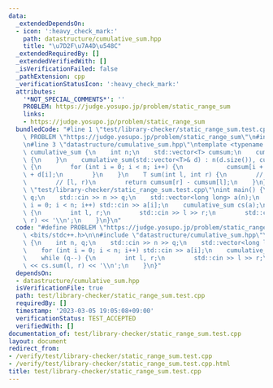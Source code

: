 ```yaml
---
data:
  _extendedDependsOn:
  - icon: ':heavy_check_mark:'
    path: datastructure/cumulative_sum.hpp
    title: "\u7D2F\u7A4D\u548C"
  _extendedRequiredBy: []
  _extendedVerifiedWith: []
  _isVerificationFailed: false
  _pathExtension: cpp
  _verificationStatusIcon: ':heavy_check_mark:'
  attributes:
    '*NOT_SPECIAL_COMMENTS*': ''
    PROBLEM: https://judge.yosupo.jp/problem/static_range_sum
    links:
    - https://judge.yosupo.jp/problem/static_range_sum
  bundledCode: "#line 1 \"test/library-checker/static_range_sum.test.cpp\"\n#define\
    \ PROBLEM \"https://judge.yosupo.jp/problem/static_range_sum\"\n#include <bits/stdc++.h>\n\
    \n#line 3 \"datastructure/cumulative_sum.hpp\"\ntemplate <typename T>\nstruct\
    \ cumulative_sum {\n    int n;\n    std::vector<T> cumsum;\n    cumulative_sum()\
    \ {\n    }\n    cumulative_sum(std::vector<T>& d) : n(d.size()), cumsum(n + 1)\
    \ {\n        for (int i = 0; i < n; i++) {\n            cumsum[i + 1] = cumsum[i]\
    \ + d[i];\n        }\n    }\n    T sum(int l, int r) {\n        // 0-indexed\n\
    \        // [l, r)\n        return cumsum[r] - cumsum[l];\n    }\n};\n#line 5\
    \ \"test/library-checker/static_range_sum.test.cpp\"\nint main() {\n    int n,\
    \ q;\n    std::cin >> n >> q;\n    std::vector<long long> a(n);\n    for (int\
    \ i = 0; i < n; i++) std::cin >> a[i];\n    cumulative_sum cs(a);\n    while (q--)\
    \ {\n        int l, r;\n        std::cin >> l >> r;\n        std::cout << cs.sum(l,\
    \ r) << '\\n';\n    }\n}\n"
  code: "#define PROBLEM \"https://judge.yosupo.jp/problem/static_range_sum\"\n#include\
    \ <bits/stdc++.h>\n\n#include \"datastructure/cumulative_sum.hpp\"\nint main()\
    \ {\n    int n, q;\n    std::cin >> n >> q;\n    std::vector<long long> a(n);\n\
    \    for (int i = 0; i < n; i++) std::cin >> a[i];\n    cumulative_sum cs(a);\n\
    \    while (q--) {\n        int l, r;\n        std::cin >> l >> r;\n        std::cout\
    \ << cs.sum(l, r) << '\\n';\n    }\n}"
  dependsOn:
  - datastructure/cumulative_sum.hpp
  isVerificationFile: true
  path: test/library-checker/static_range_sum.test.cpp
  requiredBy: []
  timestamp: '2023-03-05 19:05:08+09:00'
  verificationStatus: TEST_ACCEPTED
  verifiedWith: []
documentation_of: test/library-checker/static_range_sum.test.cpp
layout: document
redirect_from:
- /verify/test/library-checker/static_range_sum.test.cpp
- /verify/test/library-checker/static_range_sum.test.cpp.html
title: test/library-checker/static_range_sum.test.cpp
---
```

